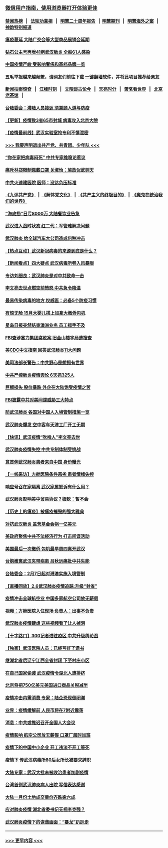 ### [微信用户指南，使用浏览器打开体验更佳](https://github.com/gfw-breaker/banned-news1/blob/master/indexes/wechat-guide.md?t=0)
#### [禁闻热榜](热点新闻.md?t=0)  &nbsp;&nbsp;|&nbsp;&nbsp; [法轮功真相](https://github.com/gfw-breaker/truth/blob/master/README.md?t=0) &nbsp;&nbsp;|&nbsp;&nbsp; [明慧二十周年报告](https://github.com/gfw-breaker/mh-reports/blob/master/README.md?t=0) &nbsp;&nbsp;|&nbsp;&nbsp;[明慧期刊](https://github.com/gfw-breaker/mh-qikan) &nbsp;&nbsp;|&nbsp;&nbsp; [明慧海外之窗](https://github.com/gfw-breaker/mh-news/blob/master/README.md?t=0) &nbsp;&nbsp;|&nbsp;&nbsp; [神韵特别报道](https://github.com/gfw-breaker/mh-news/blob/master/shenyun.md?t=0)
#### [瘟疫蔓延 大陆广交会等大型商品展销会延期](../pages/nsc413/n11850521.md?t=02071122) 
#### [钻石公主号再增41例武汉肺炎 全船61人感染](../pages/nsc413/n11850401.md?t=02071122) 
#### [中国疫情严峻 受影响奢侈和高档品牌一览](../pages/nsc413/n11850319.md?t=02071122) 
#### 五毛举报越来越频繁，请网友们前往下载 [一键翻墙软件](https://github.com/gfw-breaker/ssr-accounts)，并将此项目推荐给亲友
#### [新闻拍案惊奇](https://github.com/gfw-breaker/banned-news1/blob/master/pages/link4.md) &nbsp;&nbsp;|&nbsp;&nbsp; [江峰时刻](https://github.com/gfw-breaker/banned-news1/blob/master/pages/link4.md) &nbsp;&nbsp;|&nbsp;&nbsp; [文昭谈古论今](https://github.com/gfw-breaker/banned-news1/blob/master/pages/link4.md) &nbsp;&nbsp;|&nbsp;&nbsp; [天亮时分](https://github.com/gfw-breaker/banned-news1/blob/master/pages/link4.md) &nbsp;&nbsp;|&nbsp;&nbsp; [萧茗看世界](https://github.com/gfw-breaker/banned-news1/blob/master/pages/link4.md) &nbsp;&nbsp;|&nbsp;&nbsp; [北京老茶馆](https://github.com/gfw-breaker/banned-news1/blob/master/pages/link4.md) &nbsp;&nbsp;|&nbsp;&nbsp; 
#### [台陆委会：滞陆人员接返 须兼顾人道与防疫](../pages/nsc413/n11850414.md?t=02071122) 
#### [【更新】疫情致3省65市封城 病毒攻入北京大院](../pages/nsc413/n11801312.md?t=02071122) 
#### [【疫情最前线】武汉实验室抢专利不慎泄密](../pages/nsc413/n11850310.md?t=02071122) 
#### [>>> 我要声明退出共产党、共青团、少年队 <<<](https://github.com/begood0513/goodnews/blob/master/quit/letter.md) 
#### [“你在家把病毒闷死” 中共专家维稳论惹议](../pages/nsc413/n11850048.md?t=02071122) 
#### [痛斥林郑限制佩戴口罩 关淑怡：施政似武则天](../pages/nsc413/n11849645.md?t=02071122) 
#### [中共火速建医院 医师：没达负压标准](../pages/nsc413/n11848938.md?t=02071122) 
#### [《九评共产党》](https://github.com/begood0513/9ping.md/blob/master/README.md) &nbsp;|&nbsp; [《解体党文化》](../../../../jtdwh.md/blob/master/README.md)  &nbsp;|&nbsp; [《共产主义的终极目的》](../../../../gczydzjmd.md/blob/master/README.md) &nbsp;|&nbsp; [《魔鬼在统治我们的世界》](../../../../mgztzwmdsj.md/blob/master/README.md) 
#### [“海底捞”日亏8000万 大陆餐饮业告急](../pages/nsc413/n11850010.md?t=02071122) 
#### [武汉进入战时状态 红二代：军管难解决问题](../pages/nsc413/n11849976.md?t=02071122) 
#### [武汉肺炎 给全球汽车大公司造成何种冲击](../pages/nsc413/n11850056.md?t=02071122) 
#### [【热点互动】武汉新冠病毒的来源到底是什么？](../pages/nsc413/n11849749.md?t=02071122) 
#### [【新闻看点】四大疑点 武汉病毒所卷入风暴眼](../pages/nsc413/n11849608.md?t=02071122) 
#### [专访刘细良：武汉肺炎是对中共致命一击](../pages/nsc413/n11849934.md?t=02071122) 
#### [李文亮去世点燃空前愤怒 中共急令降温](../pages/nsc413/n11849864.md?t=02071122) 
#### [最易传染病毒的地方 权威医：必备5个防疫习惯](../pages/nsc413/n11849662.md?t=02071122) 
#### [有惊无险 15月大婴儿搭上加拿大撤侨包机](../pages/nsc413/n11849698.md?t=02071122) 
#### [星岛日报突然结束澳洲业务 员工措手不及](../pages/nsc413/n11849722.md?t=02071122) 
#### [FBI查涉富力集团腐败案 旧金山楼宇局遭搜查](../pages/nsc413/n11848419.md?t=02071122) 
#### [美CDC中文指南 回答武汉肺炎11大问题](../pages/nsc413/n11849703.md?t=02071122) 
#### [美司法部长警告：中共野心是想拥有世界](../pages/nsc413/n11849769.md?t=02071122) 
#### [中共严控肺炎疫情舆论 6天抓325人](../pages/nsc413/n11849529.md?t=02071122) 
#### [巨额损失 股价暴跌 外企在大陆饱受疫情之苦](../pages/nsc413/n11849651.md?t=02071122) 
#### [FBI披露中共对美间谍威胁三大特点](../pages/nsc413/n11849700.md?t=02071122) 
#### [防武汉肺炎 各国对中国人入境管制措施一览](../pages/nsc413/n11838726.md?t=02071122) 
#### [武汉肺炎爆发 空中客车天津工厂开工无期](../pages/nsc413/n11849634.md?t=02071122) 
#### [【快讯】武汉疫情“吹哨人”李文亮去世](../pages/nsc413/n11849459.md?t=02071122) 
#### [武汉肺炎疫情失控 中共专制体制受挑战](../pages/nsc413/n11849457.md?t=02071122) 
#### [意首例武汉肺炎患者来自中国 身份曝光](../pages/nsc413/n11849454.md?t=02071122) 
#### [【一线采访】方舱医院条件恶劣 患者情绪失控](../pages/nsc413/n11848910.md?t=02071122) 
#### [响应号召在家隔离 武汉家属怒诉有什么用？](../pages/nsc413/n11849412.md?t=02071122) 
#### [武汉肺炎影响美中贸易协议？姆钦：暂不会](../pages/nsc413/n11849497.md?t=02071122) 
#### [【历史上的瘟疫】被瘟疫摧毁的强大雅典](../pages/nsc413/n11849036.md?t=02071122) 
#### [对抗武汉肺炎 盖茨基金会捐一亿美元](../pages/nsc413/n11848953.md?t=02071122) 
#### [美政府聚焦中共不法经济行为 打击间谍活动](../pages/nsc413/n11849322.md?t=02071122) 
#### [美国最后一次撤侨 包机最早周四离开武汉](../pages/nsc413/n11849395.md?t=02071122) 
#### [台胞撤离武汉夹带病患 吕秋远痛批中共失能](../pages/nsc413/n11849153.md?t=02071122) 
#### [台陆委会：2月7日起对港澳实施入境管制](../pages/nsc413/n11848681.md?t=02071122) 
#### [【直播回放】2.6武汉肺炎疫情追踪:升级“封省”](../pages/nsc413/n11848948.md?t=02071122) 
#### [疫情冲击全球航空业 中国多家航空公司放无薪假](../pages/nsc413/n11849188.md?t=02071122) 
#### [视频：方舱医院入住现场 负责人：出事不负责](../pages/nsc413/n11845312.md?t=02071122) 
#### [武汉肺炎疫情肆虐 这些视频看了让人掉泪](../pages/nsc413/n11848904.md?t=02071122) 
#### [【十字路口】300记者进驻疫区 中共升级舆论战](../pages/nsc413/n11847578.md?t=02071122) 
#### [【独家】武汉医院人员：已经写好了遗书](../pages/nsc413/n11848942.md?t=02071122) 
#### [继湖北省后辽宁江西全省封闭 下至村庄小区](../pages/nsc413/n11848814.md?t=02071122) 
#### [在自己国家偷渡 武汉疫情令湖北人遭排挤](../pages/nsc413/n11848737.md?t=02071122) 
#### [北京将把750亿美元美国进口商品关税减半](../pages/nsc413/n11848896.md?t=02071122) 
#### [疫情冲击内需消费 专家：陆企恐现倒闭潮](../pages/nsc413/n11849265.md?t=02071122) 
#### [业界：疫情缓解前 人民币将在7附近震荡](../pages/nsc413/n11848445.md?t=02071122) 
#### [消息：中共或推迟召开全国人大会议](../pages/nsc413/n11848698.md?t=02071122) 
#### [疫情影响 航空公司放无薪假 口罩厂超时加班](../pages/nsc413/n11848173.md?t=02071122) 
#### [疫情下的中国中小企业 开工违法不开工等死](../pages/nsc413/n11848520.md?t=02071122) 
#### [疫情下 传武汉病毒所80后女所长被要求辞职](../pages/nsc413/n11842494.md?t=02071122) 
#### [大陆专家：武汉大批未被收治患者加剧疫情](../pages/nsc413/n11848163.md?t=02071122) 
#### [台湾首例武汉肺炎病人出院 写信表达感谢](../pages/nsc413/n11848408.md?t=02071122) 
#### [大陆一月份土地成交量价齐跌逾六成](../pages/nsc413/n11847770.md?t=02071122) 
#### [应对肺炎疫情 湖北省委书记无视李克强？](../pages/nsc413/n11848018.md?t=02071122) 
#### [武汉肺炎疫情下的诙谐画面：“暴龙”趴趴走](../pages/nsc413/n11848057.md?t=02071122) 

----
#### [ >>> 更早内容 <<< ](../indexes/nsc413-earlier.md)
